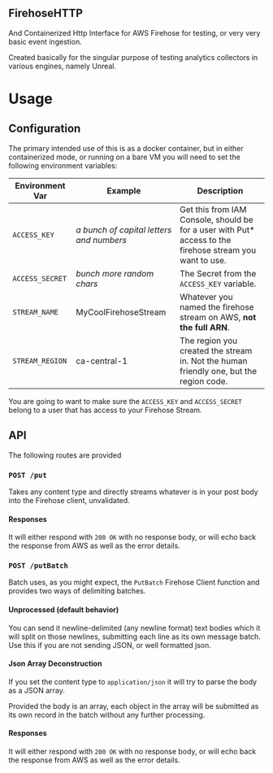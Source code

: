FirehoseHTTP
------------
And Containerized Http Interface for AWS Firehose for testing, or very very basic event ingestion.

Created basically for the singular purpose of testing analytics collectors in various engines, namely Unreal.

# Usage

## Configuration
The primary intended use of this is as a docker container, but in either containerized mode, or running on a bare VM you
will need to set the following environment variables:

| Environment Var | Example                                  | Description                                                                                              |
|-----------------|------------------------------------------|----------------------------------------------------------------------------------------------------------|
| `ACCESS_KEY`    | *a bunch of capital letters and numbers* | Get this from IAM Console, should be for a user with Put* access to the firehose stream you want to use. |
| `ACCESS_SECRET` | *bunch more random chars*                | The Secret from the `ACCESS_KEY` variable.                                                               |
| `STREAM_NAME`   | MyCoolFirehoseStream                     | Whatever you named the firehose stream on AWS, **not the full ARN**.                                     |
| `STREAM_REGION` | ca-central-1                             | The region you created the stream in. Not the human friendly one, but the region code.                   |

You are going to want to make sure the `ACCESS_KEY` and `ACCESS_SECRET` belong to a user that has access to your 
Firehose Stream.

## API
The following routes are provided

### `POST /put`
Takes any content type and directly streams whatever is in your post body into the Firehose client, unvalidated.

#### Responses
It will either respond with `200 OK` with no response body, or will echo back the response from AWS as well as the error 
details.


### `POST /putBatch`
Batch uses, as you might expect, the `PutBatch` Firehose Client function and provides two ways of delimiting batches.

#### Unprocessed (default behavior)
You can send it newline-delimited (any newline format) text bodies which it will split on those newlines, submitting 
each line as its own message batch. Use this if you are not sending JSON, or well formatted json.

#### Json Array Deconstruction
If you set the content type to `application/json` it will try to parse the body as a JSON array.

Provided the body is an array, each object in the array will be submitted as its own record in the batch without any 
further processing. 

#### Responses
It will either respond with `200 OK` with no response body, or will echo back the response from AWS as well as the error 
details.

